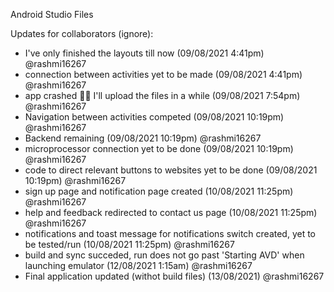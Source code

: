 Android Studio Files

Updates for collaborators (ignore):
- I've only finished the layouts till now (09/08/2021 4:41pm) @rashmi16267
- connection between activities yet to be made (09/08/2021 4:41pm) @rashmi16267
- app crashed 🤦‍♀️ I'll upload the files in a while (09/08/2021 7:54pm) @rashmi16267
- Navigation between activities competed (09/08/2021 10:19pm) @rashmi16267
- Backend remaining (09/08/2021 10:19pm) @rashmi16267
- microprocessor connection yet to be done (09/08/2021 10:19pm) @rashmi16267
- code to direct relevant buttons to websites yet to be done (09/08/2021 10:19pm) @rashmi16267
- sign up page and notification page created (10/08/2021 11:25pm) @rashmi16267
- help and feedback redirected to contact us page (10/08/2021 11:25pm) @rashmi16267
- notifications and toast message for notifications switch created, yet to be tested/run (10/08/2021 11:25pm) @rashmi16267
- build and sync succeded, run does not go past 'Starting AVD' when launching emulator (12/08/2021 1:15am) @rashmi16267
- Final application updated (withot build files) (13/08/2021) @rashmi16267
